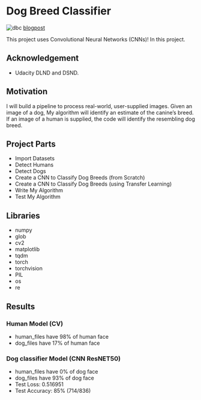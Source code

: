 # Dog Breed Classifier
![dbc](https://miro.medium.com/max/1200/0*ey6drJha0Jol63fM)
[blogpost](https://adelabuhashim.medium.com/dog-breed-classifier-3fc658e05282)

 This project uses Convolutional Neural Networks (CNNs)! In this project.  

## Acknowledgement
- Udacity DLND and DSND.

## Motivation
I will build a pipeline to process real-world, user-supplied images. Given an image of a dog, My algorithm will identify an estimate of the canine’s breed. If an image of a human is supplied, the code will identify the resembling dog breed.



## Project Parts
   -  Import Datasets
   - Detect Humans
   - Detect Dogs
   - Create a CNN to Classify Dog Breeds (from Scratch)
   - Create a CNN to Classify Dog Breeds (using Transfer Learning)
   - Write My Algorithm
   - Test My Algorithm

 
## Libraries
- numpy
- glob
- cv2                
- matplotlib
- tqdm
- torch
- torchvision
- PIL 
- os
- re

## Results 
### Human Model (CV)
- human_files have 98% of human face 
- dog_files have 17% of human face
### Dog classifier Model (CNN ResNET50)
- human_files have 0% of dog face
- dog_files have 93% of dog face
- Test Loss: 0.516951
- Test Accuracy: 85% (714/836)
